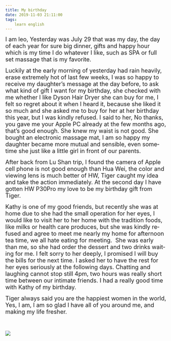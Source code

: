 ```yaml
---
title: My birthday
date: 2019-11-03 21:11:00
tags:
    learn english
---
```

<p .="margin:0cm;margin-bottom:.0001pt;text-align:justify;text-justify:
inter-ideograph;line-height:23.0pt;background:white"><span .="tran"><span lang="EN-US" .="font-family: Calibri, sans-serif; color: rgb(102, 102, 102); background-image: initial; background-position: initial; background-size: initial; background-repeat: initial; background-attachment: initial; background-origin: initial; background-clip: initial;"><font size="4">I am leo, Yesterday was July 29 that was my
day, the day of each year for sure big dinner, gifts and happy hour which is my
time I do whatever I like, such as SPA or full set massage that is my favorite.</font></span></span></p>

<p .="margin:0cm;margin-bottom:.0001pt;text-align:justify;text-justify:
inter-ideograph;line-height:23.0pt;background:white"><span .="tran"><span lang="EN-US" .="font-family: Calibri, sans-serif; color: rgb(102, 102, 102); background-image: initial; background-position: initial; background-size: initial; background-repeat: initial; background-attachment: initial; background-origin: initial; background-clip: initial;"><font size="4">Luckily at the early morning of yesterday had
rain heavily, erase extremely hot of last few weeks, I was so happy to receive
my daughter&#x2019;s message at the day before, to ask what kind of gift I want for my
birthday, she checked with me whether I like Dyson Hair Dryer she can buy for
me, I felt so regret about it when I heard it, because she liked it so much and
she asked me to buy for her at her birthday this year, but I was kindly refused.
I said to her, No thanks, you gave me your Apple PC already at the few months ago,
that&#x2019;s good enough. She knew my waist is not good. She bought an electronic massage
mat, I am so happy my daughter became more mutual and sensible, even sometime
she just like a little girl in front of our parents.</font></span></span></p>

<p .="margin:0cm;margin-bottom:.0001pt;text-align:justify;text-justify:
inter-ideograph;line-height:23.0pt;background:white"><span .="tran"><span lang="EN-US" .="font-family: Calibri, sans-serif; color: rgb(102, 102, 102); background-image: initial; background-position: initial; background-size: initial; background-repeat: initial; background-attachment: initial; background-origin: initial; background-clip: initial;"><font size="4">After back from Lu Shan trip, I found the
camera of Apple cell phone is not good enough than Hua Wei, the color and
viewing lens is much better of HW, Tiger caught my idea and take the action immediately.
At the second day I have gotten HW P30Pro my love to be my birthday gift from
Tiger.</font></span></span></p>

<p .="margin:0cm;margin-bottom:.0001pt;text-align:justify;text-justify:
inter-ideograph;line-height:23.0pt;background:white"><span .="tran"><span lang="EN-US" .="font-family: Calibri, sans-serif; color: rgb(102, 102, 102); background-image: initial; background-position: initial; background-size: initial; background-repeat: initial; background-attachment: initial; background-origin: initial; background-clip: initial;"><font size="4">Kathy is one of my good friends, but recently she
was at home due to she had the small operation for her eyes, I would like to visit
her to her home with the tradition foods, like milks or health care produces,
but she was kindly refused and agree to meet me nearly my home for afternoon
tea time, we all hate eating for meeting.&#xA0;
She was early than me, so she had order the dessert and two drinks
waiting for me. I felt sorry to her deeply, I promised I will buy the bills for
the next time. I asked her to have the rest for her eyes seriously at the
following days. Chatting and laughing cannot stop still 4pm, two hours was
really short time between our intimate friends. I had a really good time with
Kathy of my birthday. </font></span></span></p>

<p .="margin:0cm;margin-bottom:.0001pt;text-align:justify;text-justify:
inter-ideograph;line-height:23.0pt;background:white"><span .="tran"><span lang="EN-US" .="font-family: Calibri, sans-serif; color: rgb(102, 102, 102); background-image: initial; background-position: initial; background-size: initial; background-repeat: initial; background-attachment: initial; background-origin: initial; background-clip: initial;"><font size="4">Tiger always said you are the happiest women in
the world, Yes, I am, I am so glad I have all of you around me, and making my
life fresher.</font><span .="font-size: 15pt;"></span></span></span></p><p .="margin:0cm;margin-bottom:.0001pt;text-align:justify;text-justify:
inter-ideograph;line-height:23.0pt;background:white"><span .="tran"><span lang="EN-US" .="font-family: Calibri, sans-serif; color: rgb(102, 102, 102); background-image: initial; background-position: initial; background-size: initial; background-repeat: initial; background-attachment: initial; background-origin: initial; background-clip: initial;"><font size="4"><br></font></span></span></p><div class="uchome-message-pic"><img src="data/attachment/album/201907/30/113311lj1l2qh2241x2x8j.jpg"><p></p></div>